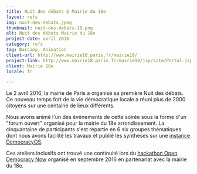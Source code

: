 ```yaml
---
title: Nuit des débats @ Mairie du 18e
layout: refs
img: nuit-des-debats.jpeg
thumbnail: nuit-des-debats-18.png
alt: Nuit des débats Mairie du 18e
project-date: avril 2016
category: refs
tag: Barcamp, Animation
client-url: http://www.mairie18.paris.fr/mairie18/
project-link: http://www.mairie18.paris.fr/mairie18/jsp/site/Portal.jsp?document_id=19314&portlet_id=2681
client: Mairie 18e
locale: fr

---
```


Le 2 avril 2016, la mairie de Paris a organisé sa première Nuit des débats. Ce nouveau temps fort de la vie démocratique locale a réuni plus de 2000 citoyens sur une centaine de lieux différents.

Nous avons animé l'un des événements de cette soirée sous la forme d'un "forum ouvert" organisé pour la mairie du 18e arrondissement. La cinquantaine de participants s'est répartie en 6 six groupes thématiques dont nous avons facilité les travaux et publié les synthèses sur une [instance DemocracyOS](http://nuitdesdebatsparis18.herokuapp.com/).

Ces ateliers inclusifs ont trouvé une continuité lors du [hackathon Open Democracy Now](http://www.opensourcepolitics.eu/refs/2016/09/25/hackathon-mairie18/) organisé en septembre 2016 en partenariat avec la mairie du 18e.
